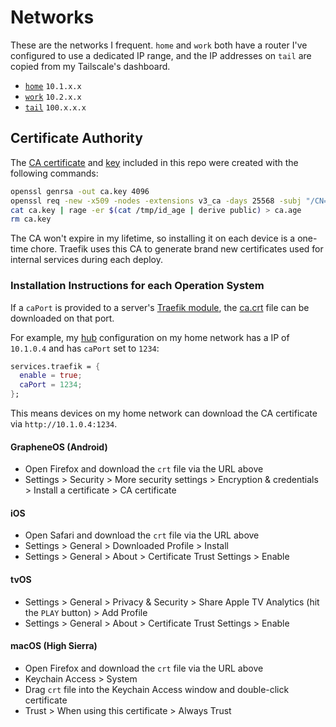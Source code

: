 # Networks

These are the networks I frequent. `home` and `work` both have a router I've configured to use a dedicated IP range, and the IP addresses on `tail` are copied from my Tailscale's dashboard. 

- [`home`](https://github.com/suderman/nixos/tree/main/networks/home) `10.1.x.x`   
- [`work`](https://github.com/suderman/nixos/tree/main/networks/work) `10.2.x.x`  
- [`tail`](https://github.com/suderman/nixos/tree/main/networks/tail) `100.x.x.x`  

## Certificate Authority

The [CA certificate](https://github.com/suderman/nixos/raw/main/zones/ca.crt) and [key](https://github.com/suderman/nixos/raw/main/zones/ca.age) included in this repo were created with the following commands:

```bash
openssl genrsa -out ca.key 4096
openssl req -new -x509 -nodes -extensions v3_ca -days 25568 -subj "/CN=Suderman CA" -key ca.key -out ca.crt
cat ca.key | rage -er $(cat /tmp/id_age | derive public) > ca.age
rm ca.key
```

The CA won't expire in my lifetime, so installing it on each device is a one-time chore. Traefik uses this CA to generate brand new certificates used for internal services during each deploy. 

### Installation Instructions for each Operation System

If a `caPort` is provided to a server's [Traefik module](https://github.com/suderman/nixos/blob/main/modules/traefik/ca.nix), the [ca.crt](https://github.com/suderman/nixos/raw/main/networks/ca.crt) file can be downloaded on that port. 

For example, my [hub](https://github.com/suderman/nixos/tree/main/configurations/hub) configuration on my home network has a IP of `10.1.0.4` and has `caPort` set to `1234`:  

```nix
services.traefik = {
  enable = true;
  caPort = 1234;
};
```

This means devices on my home network can download the CA certificate via `http://10.1.0.4:1234`.

#### GrapheneOS (Android)

- Open Firefox and download the `crt` file via the URL above
- Settings > Security > More security settings > Encryption & credentials > Install a certificate > CA certificate

#### iOS

- Open Safari and download the `crt` file via the URL above
- Settings > General > Downloaded Profile > Install
- Settings > General > About > Certificate Trust Settings > Enable

#### tvOS

- Settings > General > Privacy & Security > Share Apple TV Analytics (hit the `PLAY` button) > Add Profile
- Settings > General > About > Certificate Trust Settings > Enable

#### macOS (High Sierra)

- Open Firefox and download the `crt` file via the URL above
- Keychain Access > System
- Drag `crt` file into the Keychain Access window and double-click certificate
- Trust > When using this certificate > Always Trust
